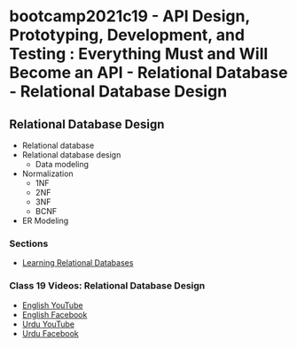 # bootcamp2021c19 - API Design, Prototyping, Development, and Testing : Everything Must and Will Become an API - Relational Database - 	Relational Database Design

## 	Relational Database Design
- Relational database
- Relational database design
  - Data modeling
- Normalization
  - 1NF
  - 2NF
  - 3NF
  - BCNF
- ER Modeling

### Sections

- [Learning Relational Databases](./step06_relational_databases)

### Class 19 Videos: 	Relational Database Design

- [English YouTube](https://www.youtube.com/watch?v=377Iip-OVr0)
- [English Facebook](https://www.facebook.com/fb.anees.ahmed/videos/604312681009733)
- [Urdu YouTube](https://www.youtube.com/watch?v=bYzVBSf0zMM&ab_channel=CertifiedUnicornDeveloperinUrdu)
- [Urdu Facebook](https://www.facebook.com/Ai.SirQasim/videos/3122170161394882)
